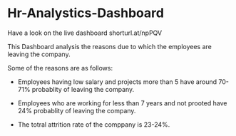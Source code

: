 # Hr-Analystics-Dashboard
Have a look on the live dashboard shorturl.at/npPQV

This Dashboard analysis the reasons due to which the employees are leaving the company.

Some of the reasons are as follows:

* Employees having low salary and projects more than 5 have around 70-71% probablity of leaving the company.

* Employees who are working for less than 7 years and not prooted have 24% probablity of leaving the company.

* The totral attrition rate of the comppany is 23-24%.
